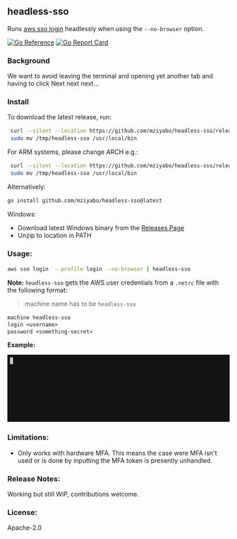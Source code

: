 ## headless-sso
Runs [aws sso login]() headlessly when using the `--no-browser` option.

[![Go Reference](https://pkg.go.dev/badge/github.com/mziyabo/headless-sso.svg)](https://pkg.go.dev/github.com/mziyabo/headless-sso) [![Go Report Card](https://goreportcard.com/badge/github.com/mziyabo/headless-sso)](https://goreportcard.com/report/github.com/mziyabo/headless-sso) 

### Background

We want to avoid leaving the terminal and opening yet another tab and having to click Next next next...

### Install

To download the latest release, run:

``` sh
 curl --silent --location https://github.com/mziyabo/headless-sso/releases/latest/download/headless-sso_0.2.0_$(uname -s)_x86_64.tar.gz | tar xz -C /tmp/
 sudo mv /tmp/headless-sso /usr/local/bin
```

For ARM systems, please change ARCH e.g.:

``` sh
 curl --silent --location https://github.com/mziyabo/headless-sso/releases/latest/download/headless-sso_0.2.0_$(uname -s)_arm64.tar.gz | tar xz -C /tmp/
 sudo mv /tmp/headless-sso /usr/local/bin
```

Alternatively:

``` sh
go install github.com/mziyabo/headless-sso@latest
```

Windows:

- Download latest Windows binary from the [Releases Page](https://github.com/mziyabo/headless-sso/releases)
- Unzip to location in PATH

### Usage:

``` bash
aws sso login  --profile login --no-browser | headless-sso
```


**Note:** `headless-sso` gets the AWS user credentials from a `.netrc` file with the following format:
 > machine name has to be `headless-sso`

```
machine headless-sso
login <username>
password <something-secret>
```
**Example:**

![headless-sso demo](./docs/demo.gif)

### Limitations:
- Only works with hardware MFA. This means the case were MFA isn't used or is done by inputting the MFA token is presently unhandled.

### Release Notes:
Working but still WiP, contributions welcome.

### License:
Apache-2.0